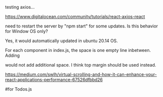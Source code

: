 testing axios...

https://www.digitalocean.com/community/tutorials/react-axios-react

need to restart the server by "npm start" for some updates. Is this behavior for Window OS only?

Yes, it would automatically updated in ubuntu 20.14 OS.

For each component in index.js, the space is one empty line inbetween. Adding <p></p> would not add additional space. I think top margin should be used instead. 

https://medium.com/swlh/virtual-scrolling-and-how-it-can-enhance-your-react-applications-performance-67526dfbbd26

#for Todos.js